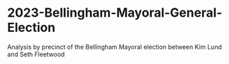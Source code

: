 # 2023-Bellingham-Mayoral-General-Election
Analysis by precinct of the Bellingham Mayoral election between Kim Lund and Seth Fleetwood
